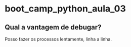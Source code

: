 # boot_camp_python_aula_03

## Qual a vantagem de debugar?

Posso fazer os processos lentamente, linha a linha.